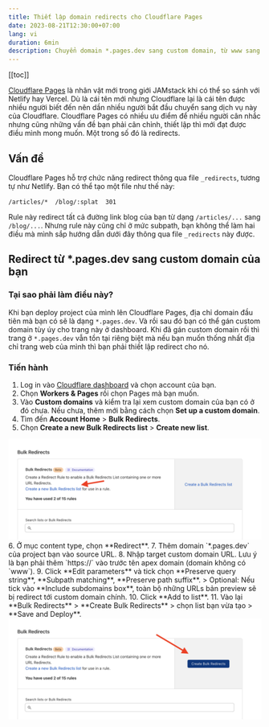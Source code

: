 ```yaml
---
title: Thiết lập domain redirects cho Cloudflare Pages
date: 2023-08-21T12:30:00+07:00
lang: vi
duration: 6min
description: Chuyển domain *.pages.dev sang custom domain, từ www sang non-www (apex) domain
---
```


[[toc]]

[<span i-simple-icons-cloudflarepages /> Cloudflare Pages](https://pages.cloudflare.com/) là nhân vật mới trong giới JAMstack khi có thể so sánh với Netlify hay Vercel. Dù là cái tên mới nhưng Cloudflare lại là cái tên được nhiều người biết đến nên dần nhiều người bắt đầu chuyển sang dịch vụ này của Cloudflare. Cloudflare Pages có nhiều ưu điểm để nhiều người cân nhắc nhưng cũng những vấn đề bạn phải cân chỉnh, thiết lập thì mới đạt được điều mình mong muốn. Một trong số đó là redirects.

## Vấn đề

Cloudflare Pages hỗ trợ chức năng redirect thông qua file `_redirects`, tương tự như Netlify. Bạn có thể tạo một file như thế này:

```
/articles/*  /blog/:splat  301
```

Rule này redirect tất cả đường link blog của bạn từ dạng `/articles/...` sang `/blog/...`. Nhưng rule này cũng chỉ ở mức subpath, bạn không thể làm hai điều mà mình sắp hướng dẫn dưới đây thông qua file `_redirects` này được.

## Redirect từ *.pages.dev sang custom domain của bạn

### Tại sao phải làm điều này?

Khi bạn deploy project của mình lên Cloudflare Pages, địa chỉ domain đầu tiên mà bạn có sẽ là dạng `*.pages.dev`. Và rồi sau đó bạn có thể gán custom domain tùy úy cho trang này ở dashboard. Khi đã gán custom domain rồi thì trang ở `*.pages.dev` vẫn tồn tại riêng biệt mà nếu bạn muốn thống nhất địa chỉ trang web của mình thì bạn phải thiết lập redirect cho nó.

### Tiến hành

1. Log in vào [Cloudflare dashboard](https://dash.cloudflare.com/?to=/:account/pages/view/:pages-project/domains) và chọn account của bạn.
2. Chọn **Workers & Pages** rồi chọn Pages mà bạn muốn.
3. Vào **Custom domains** và kiểm tra lại xem custom domain của bạn có ở đó chưa. Nếu chưa, thêm mới bằng cách chọn **Set up a custom domain**.
4. Tìm đến **Account Home** > **Bulk Redirects**.
5. Chọn **Create a new Bulk Redirects list** > **Create new list**.
<img src="/images/2023/create_a_new_bulk_redirect_list.png" rounded-lg>
6. Ở mục content type, chọn **Redirect**.
7. Thêm domain `*.pages.dev` của project bạn vào source URL.
8. Nhập target custom domain URL. Lưu ý là bạn phải thêm `https://` vào trước tên apex domain (domain không có `www`).
9. Click **Edit parameters** và tick chọn **Preserve query string**, **Subpath matching**, **Preserve path suffix**.
> Optional: Nếu tick vào **Include subdomains box**, toàn bộ những URLs bản preview sẽ bị redirect tới custom domain chính.
10.  Click **Add to list**.
11. Vào lại **Bulk Redirects** > **Create Bulk Redirects** > chọn list bạn vừa tạo > **Save and Deploy**.
<img src="/images/2023/create_new_bulk_redirect.png" rounded-lg>
